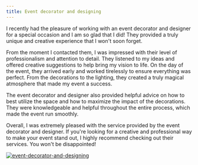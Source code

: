```yaml
---
title: Event decorator and designing
---
```


I recently had the pleasure of working with an event decorator and designer for a special occasion and I am so glad that I did! They provided a truly unique and creative experience that I won't soon forget.

From the moment I contacted them, I was impressed with their level of professionalism and attention to detail. They listened to my ideas and offered creative suggestions to help bring my vision to life. On the day of the event, they arrived early and worked tirelessly to ensure everything was perfect. From the decorations to the lighting, they created a truly magical atmosphere that made my event a success.

The event decorator and designer also provided helpful advice on how to best utilize the space and how to maximize the impact of the decorations. They were knowledgeable and helpful throughout the entire process, which made the event run smoothly.

Overall, I was extremely pleased with the service provided by the event decorator and designer. If you're looking for a creative and professional way to make your event stand out, I highly recommend checking out their services. You won't be disappointed!

[![event-decorator-and-designing](<https://dabuttonfactory.com/button.png?t=CHECK+SERVICE&f=Noto+Sans-Bold&ts=26&tc=fff&hp=45&vp=20&c=11&bgt=unicolored&bgc=4bd42f>)](<https://www.bark.com/?a_aid=5d2d0e83cdc39>)